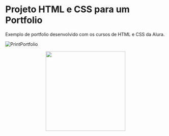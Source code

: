 # Projeto HTML e CSS para um Portfolio

Exemplo de portfolio desenvolvido com os cursos de HTML e CSS da Alura.

![PrintPortfolio](https://github.com/Ramon-Jose/exemplo-portfolio/assets/99845839/fd575c6b-bde4-4ce5-bf76-ace1068dc3ec)

<div align="center">
<img src="![PrintPortfolio](https://github.com/Ramon-Jose/exemplo-portfolio/assets/99845839/fd575c6b-bde4-4ce5-bf76-ace1068dc3ec)" width="250px" />
</div>
